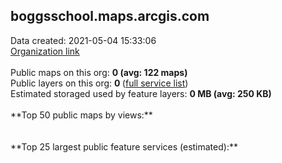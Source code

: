 <h2>boggsschool.maps.arcgis.com</h2> Data created: 2021-05-04 15:33:06 <br /><a target='new' href='https://boggsschool.maps.arcgis.com'>Organization link</a><br /><br />Public maps on this org: <b>0 (avg: 122 maps)</b><br />Public layers on this org: <b>0 </b>(<a target='new' href='https://services.arcgis.com/IK8Xzw4Z4IlMHFeI/ArcGIS/rest/services'>full service list</a>)<br />Estimated storaged used by feature layers: <b>0 MB (avg: 250 KB)</b><br /><br />**Top 50 public maps by views:**<br /><br /><br />**Top 25 largest public feature services (estimated):**<br />